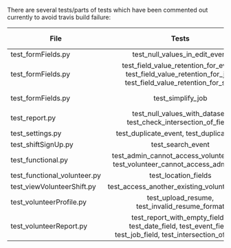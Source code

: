 There are several tests/parts of tests which have been commented out currently to avoid travis build failure:

|File               |Tests            |Reason/Related issue           |
|------------------------------|:------------------:|:------------------------: |
| test_formFields.py |  test_null_values_in_edit_event| [345](https://github.com/systers/vms/issues/345)|
| test_formFields.py |  test_field_value_retention_for_event, test_field_value_retention_for_job, test_field_value_retention_for_shift| [#350](https://github.com/systers/vms/issues/350)|
| test_formFields.py |  test_simplify_job|Cause of failure is still unclear|
| test_report.py | test_null_values_with_dataset, test_check_intersection_of_fields| [#327](https://github.com/systers/vms/issues/327)|
| test_settings.py |  test_duplicate_event, test_duplicate_job|[#329](https://github.com/systers/vms/issues/329), [#330](https://github.com/systers/vms/issues/330)|
| test_shiftSignUp.py | test_search_event| [#337](https://github.com/systers/vms/issues/337)|
| test_functional.py | test_admin_cannot_access_volunteer_urls, test_volunteer_cannot_access_admin_urls| [#325](https://github.com/systers/vms/issues/325)|
| test_functional_volunteer.py | test_location_fields|[#336](https://github.com/systers/vms/issues/336)|
| test_viewVolunteerShift.py | test_access_another_existing_volunteer_view| [#326](https://github.com/systers/vms/issues/326)|
| test_volunteerProfile.py |test_upload_resume, test_invalid_resume_format| [#305](https://github.com/systers/vms/issues/305) |
| test_volunteerReport.py |test_report_with_empty_fields, test_date_field, test_event_field, test_job_field, test_intersection_of_fields| [#327](https://github.com/systers/vms/issues/327) |
